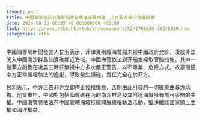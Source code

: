 ```yaml
---
layout: post
title: 中國海警指菲方海警船故意衝撞導致擦碰　正告菲方停止侵權挑釁
date: 2024-08-19 06:35:48.000000000 +08:00
link: https://news.rthk.hk/rthk/ch/component/k2/1766685-20240819.htm
categories: rthk
---
```


中國海警局新聞發言人甘羽表示，菲律賓兩艘海警船未經中國政府允許，凌晨非法闖入中國南沙群島仙賓礁鄰近海域，中國海警依法對菲船隻採取管控措施。其中一艘菲方船隻在凌晨三時許無視中方多次嚴正警告，以不專業、危險方式，故意衝撞中方正常維權執法的艦艇，導致發生擦碰，責任完全在於菲方。

甘羽表示，中方正告菲方立即停止侵權挑釁，否則由此引發的一切後果由菲方承擔。他又重申，中國對包括仙賓礁在內的南沙群島及其附近海域擁有無可爭辯的主權。中國海警將依法在中國管轄海域持續開展維權執法活動，堅決維護國家領土主權和海洋權益。
